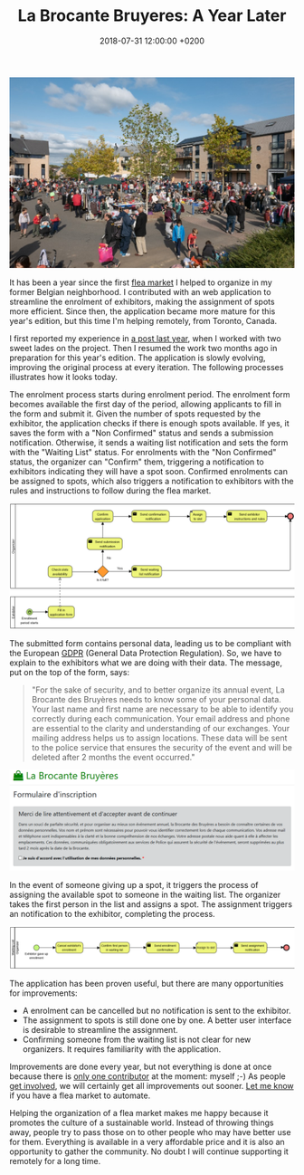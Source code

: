 ﻿---
layout: post
title:  "La Brocante Bruyeres: A Year Later"
date: 2018-07-31 12:00:00 +0200
image: /images/posts/brocante-bruyeres.jpg
categories: volunteering process application
---

![Flea Market](/images/posts/brocante-bruyeres.jpg)

It has been a year since the first [flea market][flea-market] I helped to organize in my former Belgian neighborhood. I contributed with an web application to streamline the enrolment of exhibitors, making the assignment of spots more efficient. Since then, the application became more mature for this year's edition, but this time I'm helping remotely, from Toronto, Canada.

<!-- more -->

I first reported my experience in [a post last year][simple-application-fallacy], when I worked with two sweet lades on the project. Then I resumed the work two months ago in preparation for this year's edition. The application is slowly evolving, improving the original process at every iteration. The following processes illustrates how it looks today.

The enrolment process starts during enrolment period. The enrolment form becomes available the first day of the period, allowing applicants to fill in the form and submit it. Given the number of spots requested by the exhibitor, the application checks if there is enough spots available. If yes, it saves the form with a "Non Confirmed" status and sends a submission notification. Otherwise, it sends a waiting list notification and sets the form with the "Waiting List" status. For enrolments with the "Non Confirmed" status, the organizer can "Confirm" them, triggering a notification to exhibitors indicating they will have a spot soon. Confirmed enrolments can be assigned to spots, which also triggers a notification to exhibitors with the rules and instructions to follow during the flea market.

![Enrollment Process](/images/posts/enrollment-process.png)

 The submitted form contains personal data, leading us to be compliant with the European [GDPR] (General Data Protection Regulation). So, we have to explain to the exhibitors what we are doing with their data. The message, put on the top of the form, says:

 > "For the sake of security, and to better organize its annual event, La Brocante des Bruyères needs to know some of your personal data. Your last name and first name are necessary to be able to identify you correctly during each communication. Your email address and phone are essential to the clarity and understanding of our exchanges. Your mailing address helps us to assign locations. These data will be sent to the police service that ensures the security of the event and will be deleted after 2 months the event occurred."

![GDPR Notice](/images/posts/form-gdpr-notice.png)

In the event of someone giving up a spot, it triggers the process of assigning the available spot to someone in the waiting list. The organizer takes the first person in the list and assigns a spot. The assignment triggers an notification to the exhibitor, completing the process.

![Waiting List Process](/images/posts/waiting-list-process.png)

The application has been proven useful, but there are many opportunities for improvements:

 - A enrolment can be cancelled but no notification is sent to the exhibitor.
 - The assignment to spots is still done one by one. A better user interface is desirable to streamline the assignment.
 - Confirming someone from the waiting list is not clear for new organizers. It requires familiarity with the application.

Improvements are done every year, but not everything is done at once because there is [only one contributor][contributors] at the moment: myself ;-) As people [get involved][github-brocante], we will certainly get all improvements out sooner. [Let me know][github-issues] if you have a flea market to automate.

Helping the organization of a flea market makes me happy because it promotes the culture of a sustainable world. Instead of throwing things away, people try to pass those on to other people who may have better use for them. Everything is available in a very affordable price and it is also an opportunity to gather the community. No doubt I will continue supporting it remotely for a long time.

[contributors]: https://github.com/htmfilho/brocante/graphs/contributors
[flea-market]: https://en.wikipedia.org/wiki/Flea_market
[GDPR]: https://eugdpr.org
[github-brocante]: https://github.com/htmfilho/brocante
[github-issues]: https://github.com/htmfilho/brocante/issues
[simple-application-fallacy]: /2017/08/simple-application-fallacy.html
